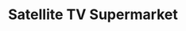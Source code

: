 ---
title: "Satellite TV Supermarket"
url: /grand-junction/satellite-tv-supermarket/
shop: mobile phone
---